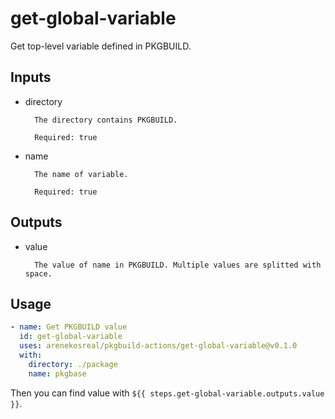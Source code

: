 # get-global-variable

Get top-level variable defined in PKGBUILD.

## Inputs

- directory

        The directory contains PKGBUILD.
        
        Required: true
        
- name

        The name of variable.
        
        Required: true
        
## Outputs

- value

        The value of name in PKGBUILD. Multiple values are splitted with space.
        
## Usage

```yaml
- name: Get PKGBUILD value
  id: get-global-variable
  uses: arenekosreal/pkgbuild-actions/get-global-variable@v0.1.0
  with:
    directory: ./package
    name: pkgbase
```

Then you can find value with `${{ steps.get-global-variable.outputs.value }}`.
